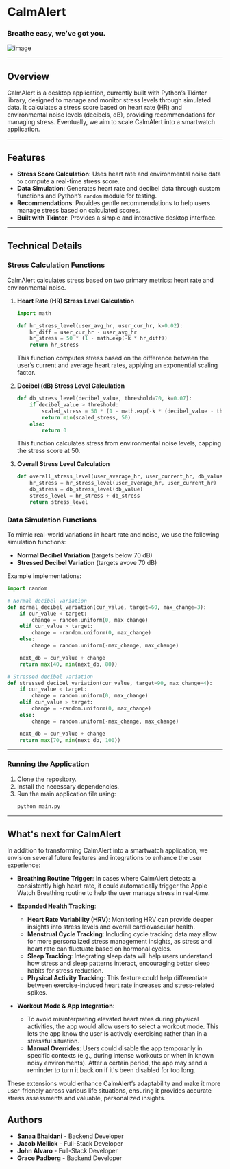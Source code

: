 # CalmAlert

### Breathe easy, we’ve got you.

![image](https://github.com/user-attachments/assets/771f43ca-3eac-4238-a016-1fb2f125bcad)

---

## Overview

CalmAlert is a desktop application, currently built with Python’s Tkinter library, designed to manage and monitor stress levels through simulated data. It calculates a stress score based on heart rate (HR) and environmental noise levels (decibels, dB), providing recommendations for managing stress. Eventually, we aim to scale CalmAlert into a smartwatch application.

---

## Features

- **Stress Score Calculation**: Uses heart rate and environmental noise data to compute a real-time stress score.
- **Data Simulation**: Generates heart rate and decibel data through custom functions and Python’s `random` module for testing.
- **Recommendations**: Provides gentle recommendations to help users manage stress based on calculated scores.
- **Built with Tkinter**: Provides a simple and interactive desktop interface.

---

## Technical Details

### Stress Calculation Functions

CalmAlert calculates stress based on two primary metrics: heart rate and environmental noise.

1. **Heart Rate (HR) Stress Level Calculation**

   ```python
   import math

   def hr_stress_level(user_avg_hr, user_cur_hr, k=0.02):
       hr_diff = user_cur_hr - user_avg_hr
       hr_stress = 50 * (1 - math.exp(-k * hr_diff))
       return hr_stress
   ```

   This function computes stress based on the difference between the user’s current and average heart rates, applying an exponential scaling factor.

2. **Decibel (dB) Stress Level Calculation**

   ```python
   def db_stress_level(decibel_value, threshold=70, k=0.07):
       if decibel_value > threshold:
           scaled_stress = 50 * (1 - math.exp(-k * (decibel_value - threshold)))
           return min(scaled_stress, 50)
       else:
           return 0
   ```

   This function calculates stress from environmental noise levels, capping the stress score at 50.

3. **Overall Stress Level Calculation**

   ```python
   def overall_stress_level(user_average_hr, user_current_hr, db_value, threshold=70):
       hr_stress = hr_stress_level(user_average_hr, user_current_hr)
       db_stress = db_stress_level(db_value)
       stress_level = hr_stress + db_stress
       return stress_level
   ```

### Data Simulation Functions

To mimic real-world variations in heart rate and noise, we use the following simulation functions:

- **Normal Decibel Variation** (targets below 70 dB)
- **Stressed Decibel Variation** (targets avove 70 dB)

Example implementations:

```python
import random

# Normal decibel variation
def normal_decibel_variation(cur_value, target=60, max_change=3):
    if cur_value < target:
        change = random.uniform(0, max_change)
    elif cur_value > target:
        change = -random.uniform(0, max_change)
    else:
        change = random.uniform(-max_change, max_change)

    next_db = cur_value + change
    return max(40, min(next_db, 80))

# Stressed decibel variation
def stressed_decibel_variation(cur_value, target=90, max_change=4):
    if cur_value < target:
        change = random.uniform(0, max_change)
    elif cur_value > target:
        change = -random.uniform(0, max_change)
    else:
        change = random.uniform(-max_change, max_change)

    next_db = cur_value + change
    return max(70, min(next_db, 100))
```

---

### Running the Application

1. Clone the repository.
2. Install the necessary dependencies.
3. Run the main application file using:
   ```bash
   python main.py
   ```

---
## What's next for CalmAlert

In addition to transforming CalmAlert into a smartwatch application, we envision several future features and integrations to enhance the user experience:

- **Breathing Routine Trigger**: In cases where CalmAlert detects a consistently high heart rate, it could automatically trigger the Apple Watch Breathing routine to help the user manage stress in real-time.

- **Expanded Health Tracking**:
    - **Heart Rate Variability (HRV)**: Monitoring HRV can provide deeper insights into stress levels and overall cardiovascular health.
    - **Menstrual Cycle Tracking**: Including cycle tracking data may allow for more personalized stress management insights, as stress and heart rate can fluctuate based on hormonal cycles.
    - **Sleep Tracking**: Integrating sleep data will help users understand how stress and sleep patterns interact, encouraging better sleep habits for stress reduction.
    - **Physical Activity Tracking**: This feature could help differentiate between exercise-induced heart rate increases and stress-related spikes.

- **Workout Mode & App Integration**: 
    - To avoid misinterpreting elevated heart rates during physical activities, the app would allow users to select a workout mode. This lets the app know the user is actively exercising rather than in a stressful situation.
    - **Manual Overrides**: Users could disable the app temporarily in specific contexts (e.g., during intense workouts or when in known noisy environments). After a certain period, the app may send a reminder to turn it back on if it's been disabled for too long.

These extensions would enhance CalmAlert’s adaptability and make it more user-friendly across various life situations, ensuring it provides accurate stress assessments and valuable, personalized insights.

## Authors

- **Sanaa Bhaidani** - Backend Developer
- **Jacob Mellick** - Full-Stack Developer
- **John Alvaro** - Full-Stack Developer
- **Grace Padberg** - Backend Developer
